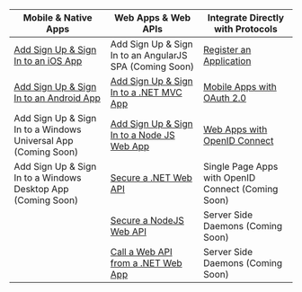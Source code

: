 | Mobile & Native Apps | Web Apps & Web APIs | Integrate Directly with Protocols |
| ----------------------- | ------------------------------- | --------------------- |
| [Add Sign Up & Sign In to an iOS App](/documentation/articles/active-directory-b2c-devquickstarts-ios/) | Add Sign Up & Sign In to an AngularJS SPA (Coming Soon) | [Register an Application](/documentation/articles/active-directory-b2c-app-registration/) |
| [Add Sign Up & Sign In to an Android App](/documentation/articles/active-directory-b2c-devquickstarts-android/) | [Add Sign Up & Sign In to a .NET MVC App](/documentation/articles/active-directory-b2c-devquickstarts-web-dotnet/)  | [Mobile Apps with OAuth 2.0](/documentation/articles/active-directory-b2c-reference-oauth-code/) |
| Add Sign Up & Sign In to a Windows Universal App (Coming Soon) | [Add Sign Up & Sign In to a Node JS Web App](/documentation/articles/active-directory-b2c-devquickstarts-web-node/) | [Web Apps with OpenID Connect](/documentation/articles/active-directory-b2c-reference-oidc/) |
| Add Sign Up & Sign In to a Windows Desktop App (Coming Soon) | [Secure a .NET Web API](/documentation/articles/active-directory-b2c-devquickstarts-api-dotnet/) | Single Page Apps with OpenID Connect (Coming Soon)
|  | [Secure a NodeJS Web API](/documentation/articles/active-directory-b2c-devquickstarts-api-node/) | Server Side Daemons (Coming Soon) |
|  | [Call a Web API from a .NET Web App](/documentation/articles/active-directory-b2c-devquickstarts-web-api-dotnet/) | Server Side Daemons (Coming Soon) |
